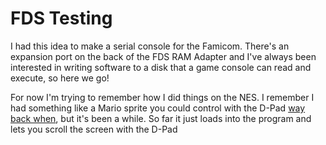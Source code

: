 # FDS Testing

I had this idea to make a serial console for the Famicom. There's an expansion
port on the back of the FDS RAM Adapter and I've always been interested in
writing software to a disk that a game console can read and execute, so here we
go!

For now I'm trying to remember how I did things on the NES. I remember I had
something like a Mario sprite you could control with the D-Pad
[way back when](https://www.famicomworld.com/forum/index.php?topic=12209.0), but
it's been a while. So far it just loads into the program and lets you scroll the
screen with the D-Pad
